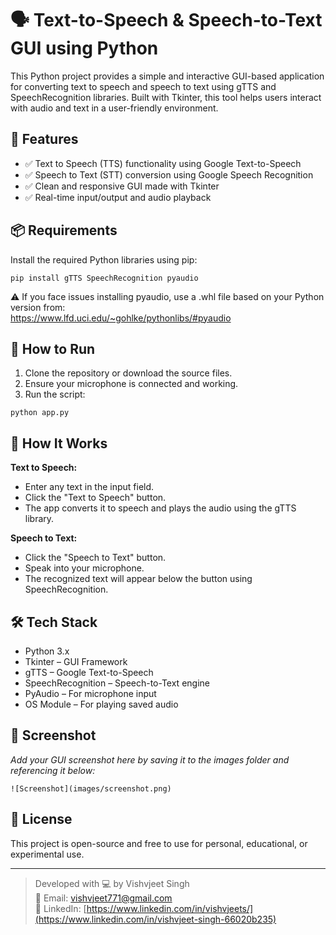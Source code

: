 # 🗣️ Text-to-Speech & Speech-to-Text GUI using Python

This Python project provides a simple and interactive GUI-based application for converting text to speech and speech to text using gTTS and SpeechRecognition libraries. Built with Tkinter, this tool helps users interact with audio and text in a user-friendly environment.

## 🎯 Features

- ✅ Text to Speech (TTS) functionality using Google Text-to-Speech  
- ✅ Speech to Text (STT) conversion using Google Speech Recognition  
- ✅ Clean and responsive GUI made with Tkinter  
- ✅ Real-time input/output and audio playback  

## 📦 Requirements

Install the required Python libraries using pip:

```
pip install gTTS SpeechRecognition pyaudio
```

⚠️ If you face issues installing pyaudio, use a .whl file based on your Python version from:  
https://www.lfd.uci.edu/~gohlke/pythonlibs/#pyaudio

## 🚀 How to Run

1. Clone the repository or download the source files.  
2. Ensure your microphone is connected and working.  
3. Run the script:

```
python app.py
```

## 🧠 How It Works

**Text to Speech:**  
- Enter any text in the input field.  
- Click the "Text to Speech" button.  
- The app converts it to speech and plays the audio using the gTTS library.  

**Speech to Text:**  
- Click the "Speech to Text" button.  
- Speak into your microphone.  
- The recognized text will appear below the button using SpeechRecognition.  

## 🛠️ Tech Stack

- Python 3.x  
- Tkinter – GUI Framework  
- gTTS – Google Text-to-Speech  
- SpeechRecognition – Speech-to-Text engine  
- PyAudio – For microphone input  
- OS Module – For playing saved audio  

## 📸 Screenshot

_Add your GUI screenshot here by saving it to the images folder and referencing it below:_

```
![Screenshot](images/screenshot.png)
```

## 📄 License

This project is open-source and free to use for personal, educational, or experimental use.

---

> Developed with 💻 by Vishvjeet Singh  
> 📧 Email: vishvjeet771@gmail.com  
> 🔗 LinkedIn: [https://www.linkedin.com/in/vishvjeets/](https://www.linkedin.com/in/vishvjeet-singh-66020b235)
